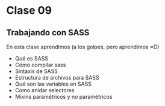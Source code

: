 # Clase 09

<h2>Trabajando con SASS</h2>

<p>En esta clase aprendimos (a los golpes, pero aprendimos =D)</p>

<ul>
	<li>Qué es SASS</li>
	<li>Cómo compilar sass</li>
	<li>Sintaxis de SASS</li>
	<li>Estructura de archivos para SASS</li>
	<li>Qué son las variables en SASS</li>
	<li>Como anidar selectores</li>
	<li>Mixins paramétricos y no paramétricos</li>
</ul>